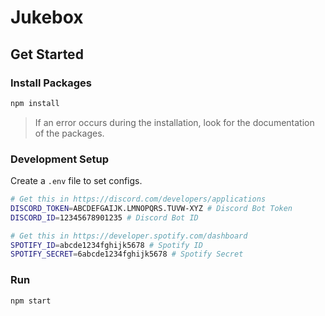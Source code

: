 # Jukebox

## Get Started

### Install Packages

```sh
npm install
```

> If an error occurs during the installation, look for the documentation of the packages.

### Development Setup

Create a `.env` file to set configs.

```sh
# Get this in https://discord.com/developers/applications
DISCORD_TOKEN=ABCDEFGAIJK.LMNOPQRS.TUVW-XYZ # Discord Bot Token
DISCORD_ID=12345678901235 # Discord Bot ID

# Get this in https://developer.spotify.com/dashboard
SPOTIFY_ID=abcde1234fghijk5678 # Spotify ID
SPOTIFY_SECRET=6abcde1234fghijk5678 # Spotify Secret
```

### Run
```
npm start
```
